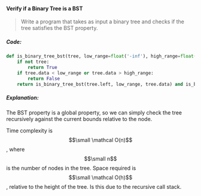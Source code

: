 #### Verify if a Binary Tree is a BST

> Write a program that takes as input a binary tree and checks if the tree satisfies the BST property.

##### Code:

```py
def is_binary_tree_bst(tree, low_range=float('-inf'), high_range=float('inf')):
    if not tree:
        return True
    if tree.data < low_range or tree.data > high_range:
        return False
    return is_binary_tree_bst(tree.left, low_range, tree.data) and is_binary_tree_bst(tree.right, tree.data, high_range)
```

##### Explanation:

The BST property is a global property, so we can simply check the tree recursively against the current bounds relative to the node.

Time complexity is $$\small \mathcal O(n)$$, where $$\small n$$ is the number of nodes in the tree. Space required is $$\small \mathcal O(h)$$, relative to the height of the tree. Is this due to the recursive call stack. 

